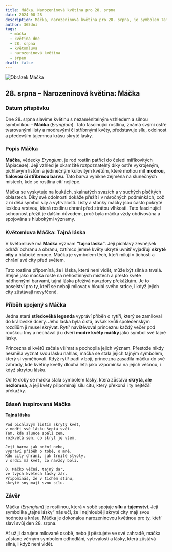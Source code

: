 ```yaml
---
title: Máčka, Narozeninová květina pro 28. srpna
date: 2024-08-28
description: Máčka, narozeninová květina pro 28. srpna, je symbolem Tajná láska. Objevte její jedinečný význam, fascinující příběhy a poezii, která oslavuje její krásu.
author: 365dní
tags:
  - máčka
  - květina dne
  - 28. srpna
  - květomluva
  - narozeninová květina
  - srpen
draft: false
---
```


![Obrázek Máčka](https://cdn.pixabay.com/photo/2017/07/28/10/13/eryngium-2548232_1280.jpg#center)


## 28. srpna – Narozeninová květina: Máčka

### Datum příspěvku

Dne 28. srpna slavíme květinu s nezaměnitelným vzhledem a silnou symbolikou – **Máčka** (_Eryngium_). Tato fascinující rostlina, známá svými ostře tvarovanými listy a modravými či stříbrnými květy, představuje sílu, odolnost a především tajemnou krásu skryté lásky.

### Popis Máčka

**Máčka**, vědecky _Eryngium_, je rod rostlin patřící do čeledi miříkovitých (Apiaceae). Její vzhled je okamžitě rozpoznatelný díky ostře vykrojeným, pichlavým listům a jedinečným kulovitým květům, které mohou mít **modrou, fialovou či stříbrnou barvu**. Tato barva vynikne zejména na slunečných místech, kde se rostlina cítí nejlépe.

Máčka se vyskytuje na loukách, skalnatých svazích a v suchých písčitých oblastech. Díky své odolnosti dokáže přežít i v náročných podmínkách, což z ní dělá symbol síly a vytrvalosti. Listy a stonky máčky jsou často pokryté lesklou vrstvou, která rostlinu chrání před ztrátou vlhkosti. Tato fascinující schopnost přežít je dalším důvodem, proč byla máčka vždy obdivována a spojována s hlubokými významy.

### Květomluva Máčka: Tajná láska

V květomluvě má **Máčka** význam **"tajná láska"**. Její pichlavý zevnějšek odráží ochranu a obranu, zatímco jemné květy ukryté uvnitř vyjadřují **skryté city** a hluboké emoce. Máčka je symbolem těch, kteří milují v tichosti a chrání své city před světem.

Tato rostlina připomíná, že i láska, která není vidět, může být silná a trvalá. Stejně jako máčka roste na nehostinných místech a přesto kvete nádhernými barvami, tajná láska přežívá navzdory překážkám. Je to poselství pro ty, kteří se nebojí milovat v hloubi svého srdce, i když jejich city zůstávají nevyřčené.

### Příběh spojený s Máčka

Jedna stará **středověká legenda** vypráví příběh o rytíři, který se zamiloval do královské dcery. Jeho láska byla čistá, avšak kvůli společenským rozdílům ji musel skrývat. Rytíř navštěvoval princeznu každý večer pod rouškou tmy a nechával jí u dveří **modré květy máčky** jako symbol své tajné lásky.

Princezna si květů začala všímat a pochopila jejich význam. Přestože nikdy nesměla vyznat svou lásku nahlas, máčka se stala jejich tajným symbolem, který si vyměňovali. Když rytíř padl v boji, princezna zasadila máčku do své zahrady, kde květiny kvetly dlouhá léta jako vzpomínka na jejich věčnou, i když skrytou lásku.

Od té doby se máčka stala symbolem lásky, která zůstává **skrytá, ale nezlomná**, a její květy připomínají sílu citu, který překoná i ty nejtěžší překážky.

### Báseň inspirovaná Máčka

**Tajná láska**

```
Pod pichlavým listím skrytý květ,  
v modři své lásku šeptá svět.  
Tam, kde slunce spálí zem,  
rozkvétá sen, co skryt je všem.  

Její barva jak noční nebe,  
vypráví příběh o tobě, o mně.  
Kdo city chrání, jak trnité stvoly,  
v srdci má květ, co navždy bolí.  

Ó, Máčko věčná, tajný dar,  
ve tvých květech lásky žár.  
Připomínáš, že v tichém stínu,  
skryté sny mají svou sílu.  
```

### Závěr

Máčka (_Eryngium_) je rostlinou, která v sobě spojuje **sílu** a **tajemství**. Její symbolika „tajné lásky“ nás učí, že i nejhlouběji skryté city mají svou hodnotu a krásu. Máčka je dokonalou narozeninovou květinou pro ty, kteří slaví svůj den 28. srpna.

Ať už ji darujete milované osobě, nebo ji pěstujete ve své zahradě, máčka zůstane věrným symbolem odhodlání, vytrvalosti a lásky, která zůstává silná, i když není vidět.